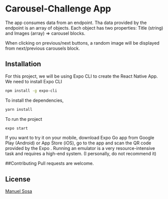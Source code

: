 # Carousel-Challenge App

The app consumes data from an endpoint. Tha data provided by the endpoint is an array of objects. Each object has two properties: Title (string) and Images (array) => carousel blocks.

When clicking on previous/next buttons, a random image will be displayed from next/previous carousels block.

## Installation

For this project, we will be using Expo CLI to create the React Native App.
We need to install Expo CLI

```bash
npm install -g expo-cli
```

To install the dependencies,

```bash
yarn install
```

To run the project

```bash
expo start
```

If you want to try it on your mobile, download Expo Go app from Google Play (Android) or App Store (iOS), go to the app and scan the QR code provided by the Expo
.
Running an emulator is a very resource-intensive task and requires a high-end system. (I personally, do not recommend it)

##Contributing
Pull requests are welcome.

## License

[Manuel Sosa](https://manuelnsosa.me)
